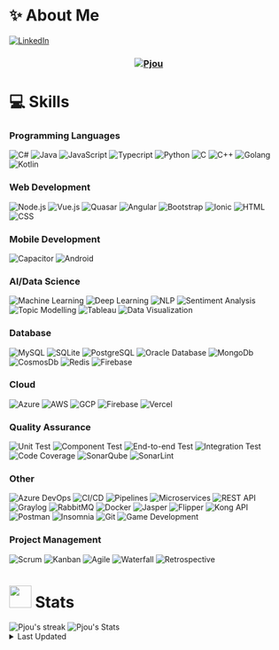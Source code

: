 # ✨ About Me 
<p align="left">
    <a href="https://www.linkedin.com/in/ng-pee-jou-13ba80204/" target="_blank">
        <img src="https://img.shields.io/static/v1?style=social&message=Connect&label=LinkedIn&logo=linkedin" alt="LinkedIn"/>
    </a>

<!--
  <a href="https://www.instagram.com/pjou00/" target="_blank">
        <img src="https://img.shields.io/static/v1?style=social&message=Follow&label=Instagram&logo=instagram" alt="Instagram"/>
  </a>

  <a href="https://www.facebook.com/pjou00" target="_blank">
        <img src="https://img.shields.io/static/v1?style=social&message=Add&label=Facebook&logo=facebook" alt="Facebook"/>
  </a>
-->
</p>

<h3 align="center"><a href="https://pjou00.github.io/">
   <img alt="Pjou" src="https://readme-typing-svg.herokuapp.com/?lines=I'm+Pjou;A+Software+Engineer&font=Fira%20Code&width=440&height=45&color=68C3D4&vCenter=true&size=21"></a>
</h3>

# 💻 Skills
<h3>Programming Languages</h3>

![C#](https://img.shields.io/badge/C_Sharp-1F222E?style=flat-square&logo=dotnet&logoColor=#512BD4)
![Java](https://img.shields.io/badge/Java-1F222E?style=flat-square&logo=openjdk&logoColor=#000000)
![JavaScript](https://img.shields.io/badge/JavaScript-1F222E?style=flat-square&logo=javascript&logoColor=#F7DF1E)
![Typecript](https://img.shields.io/badge/Typecript-1F222E?style=flat-square&logo=typescript&logoColor=#3178C6)
![Python](https://img.shields.io/badge/Python-1F222E?style=flat-square&logo=python&logoColor=#3776AB)
![C](https://img.shields.io/badge/C-1F222E?style=flat-square&logo=c&logoColor=#A8B9CC)
![C++](https://img.shields.io/badge/C++-1F222E?style=flat-square&logo=cplusplus&logoColor=#00599C)
![Golang](https://img.shields.io/badge/Golang-1F222E?style=flat-square&logo=go&logoColor=#00ADD8)
![Kotlin](https://img.shields.io/badge/Kotlin-1F222E?style=flat-square&logo=kotlin&logoColor=#7F52FF)

<h3>Web Development</h3>

![Node.js](https://img.shields.io/badge/Node.js-1F222E?style=flat-square&logo=nodedotjs&logoColor=#5FA04E)
![Vue.js](https://img.shields.io/badge/Vue.js-1F222E?style=flat-square&logo=vuedotjs&logoColor=#4FC08D)
![Quasar](https://img.shields.io/badge/Quasar-1F222E?style=flat-square&logo=quasar&logoColor=#050A14)
![Angular](https://img.shields.io/badge/Angular-1F222E?style=flat-square&logo=angular&logoColor=#0F0F11)
![Bootstrap](https://img.shields.io/badge/Bootstrap-1F222E?style=flat-square&logo=bootstrap&logoColor=#7952B3)
![Ionic](https://img.shields.io/badge/Ionic-1F222E?style=flat-square&logo=ionic&logoColor=#3880FF)
![HTML](https://img.shields.io/badge/HTML-1F222E?style=flat-square&logo=html5&logoColor=#E34F26)
![CSS](https://img.shields.io/badge/CSS-1F222E?style=flat-square&logo=css3&logoColor=#1572B6)

<h3>Mobile Development</h3>

![Capacitor](https://img.shields.io/badge/Capacitor-1F222E?style=flat-square&logo=capacitor&logoColor=#119EFF)
![Android](https://img.shields.io/badge/Android-1F222E?style=flat-square&logo=android&logoColor=#34A853)

<h3>AI/Data Science</h3>

![Machine Learning](https://img.shields.io/badge/Machine_Learning-1F222E?style=flat-square)
![Deep Learning](https://img.shields.io/badge/Deep_Learning-1F222E?style=flat-square)
![NLP](https://img.shields.io/badge/NLP-1F222E?style=flat-square)
![Sentiment Analysis](https://img.shields.io/badge/Sentiment_Analysis-1F222E?style=flat-square)
![Topic Modelling](https://img.shields.io/badge/Topic_Modelling-1F222E?style=flat-square)
![Tableau](https://img.shields.io/badge/Tableau-1F222E?style=flat-square&logo=tableau&logoColor=#E97627)
![Data Visualization](https://img.shields.io/badge/Data_Visualization-1F222E?style=flat-square)

<h3>Database</h3>

![MySQL](https://img.shields.io/badge/MySQL-1F222E?style=flat-square&logo=MySQL&logoColor=#4479A1)
![SQLite](https://img.shields.io/badge/SQLite-1F222E?style=flat-square&logo=sqlite&logoColor=#003B57)
![PostgreSQL](https://img.shields.io/badge/PostgreSQL-1F222E?style=flat-square&logo=postgresql&logoColor=#4169E1)
![Oracle Database](https://img.shields.io/badge/Oracle_Database-1F222E?style=flat-square&logo=oracle&logoColor=#F80000)
![MongoDb](https://img.shields.io/badge/MongoDb-1F222E?style=flat-square&logo=mongodb&logoColor=#47A248)
![CosmosDb](https://img.shields.io/badge/CosmosDb-1F222E?style=flat-square)
![Redis](https://img.shields.io/badge/Redis-1F222E?style=flat-square&logo=redis&logoColor=#FF4438)
![Firebase](https://img.shields.io/badge/Firebase-1F222E?style=flat-square&logo=firebase&logoColor=#DD2C00)

<h3>Cloud</h3>

![Azure](https://img.shields.io/badge/Azure-1F222E?style=flat-square)
![AWS](https://img.shields.io/badge/AWS-1F222E?style=flat-square&logo=amazonwebservices&logoColor=#232F3E)
![GCP](https://img.shields.io/badge/GCP-1F222E?style=flat-square&logo=googlecloud&logoColor=#4285F4)
![Firebase](https://img.shields.io/badge/Firebase-1F222E?style=flat-square&logo=firebase&logoColor=#DD2C00)
![Vercel](https://img.shields.io/badge/Vercel-1F222E?style=flat-square&logo=vercel&logoColor=#000000)

<h3>Quality Assurance</h3>

![Unit Test](https://img.shields.io/badge/Unit_Test-1F222E?style=flat-square&logo=dotnet&logoColor=#512BD4)
![Component Test](https://img.shields.io/badge/Component_Test-1F222E?style=flat-square&logo=dotnet&logoColor=#512BD4)
![End-to-end Test](https://img.shields.io/badge/End_to_end_Test-1F222E?style=flat-square&logo=dotnet&logoColor=#512BD4)
![Integration Test](https://img.shields.io/badge/Integration_Test-1F222E?style=flat-square&logo=dotnet&logoColor=#512BD4)
![Code Coverage](https://img.shields.io/badge/Code_Coverage-1F222E?style=flat-square)
![SonarQube](https://img.shields.io/badge/SonarQube-1F222E?style=flat-square&logo=sonarqube&logoColor=#4E9BCD)
![SonarLint](https://img.shields.io/badge/SonarLint-1F222E?style=flat-square&logo=sonarlint&logoColor=#CB2029)

<h3>Other</h3>

![Azure DevOps](https://img.shields.io/badge/Azure_DevOps-1F222E?style=flat-square)
![CI/CD](https://img.shields.io/badge/CICD-1F222E?style=flat-square)
![Pipelines](https://img.shields.io/badge/Pipelines-1F222E?style=flat-square)
![Microservices](https://img.shields.io/badge/Microservices-1F222E?style=flat-square)
![REST API](https://img.shields.io/badge/REST_API-1F222E?style=flat-square)
![Graylog](https://img.shields.io/badge/Graylog-1F222E?style=flat-square)
![RabbitMQ](https://img.shields.io/badge/RabbitMQ-1F222E?style=flat-square&logo=rabbitmq&logoColor=#FF6600)
![Docker](https://img.shields.io/badge/Docker-1F222E?style=flat-square&logo=docker&logoColor=#2496ED)
![Jasper](https://img.shields.io/badge/Jasper-1F222E?style=flat-square)
![Flipper](https://img.shields.io/badge/Flipper-1F222E?style=flat-square)
![Kong API](https://img.shields.io/badge/Kong_API-1F222E?style=flat-square&logo=kong&logoColor=#003459)
![Postman](https://img.shields.io/badge/Postman-1F222E?style=flat-square&logo=postman&logoColor=#FF6C37)
![Insomnia](https://img.shields.io/badge/Insomnia-1F222E?style=flat-square&logo=insomnia&logoColor=#4000BF)
![Git](https://img.shields.io/badge/Git-1F222E?style=flat-square&logo=git&logoColor=#F05032)
![Game Development](https://img.shields.io/badge/Game_Development-1F222E?style=flat-square)

<h3>Project Management</h3>

![Scrum](https://img.shields.io/badge/Scrum-1F222E?style=flat-square)
![Kanban](https://img.shields.io/badge/Kanban-1F222E?style=flat-square)
![Agile](https://img.shields.io/badge/Agile-1F222E?style=flat-square)
![Waterfall](https://img.shields.io/badge/Waterfall-1F222E?style=flat-square)
![Retrospective](https://img.shields.io/badge/Retrospective-1F222E?style=flat-square)

<!--
<img alt="Pjou's Top Languages" src="https://github-readme-stats.vercel.app/api/top-langs?username=pjou00&langs_count=4&layout=compact&theme=react&bg_color=1F222E&title_color=68C3D4&icon_color=F8D866&border_color=1F222E&hide=JavaScript,CSS,Java,HTML,c%2B%2B,Ren'Py" height="198px"/>

<code><img height="20" src="https://cdn.svgporn.com/logos/javascript.svg"></code>
<code><img height="20" src="https://cdn.svgporn.com/logos/typescript-icon.svg"></code>
<code><img height="20" src="https://cdn.svgporn.com/logos/kotlin.svg"></code>
<code><img height="20" src="https://cdn.svgporn.com/logos/go.svg"></code>
<code><img height="20" src="https://cdn.svgporn.com/logos/python.svg"></code>
<code><img height="20" src="https://cdn.svgporn.com/logos/vue.svg"></code>
<code><img height="20" src="https://cdn.svgporn.com/logos/nodejs-icon.svg"></code>
<code><img height="20" src="https://cdn.svgporn.com/logos/mongodb.svg"></code>
<code><img height="20" src="https://cdn.svgporn.com/logos/mysql.svg"></code>
<code><img height="20" src="https://cdn.svgporn.com/logos/docker-icon.svg"></code>
-->

# <img src="https://media.giphy.com/media/uhWLu2lsU0rfLiwYlI/giphy.gif" width="40px" /> Stats

<img alt="Pjou's streak" src="http://github-readme-streak-stats.herokuapp.com?user=pjou00&theme=monokai&hide_border=true&date_format=j%20M%5B%20Y%5D&background=1F222E&stroke=FFFFFF&currStreakLabel=FFE8D1&sideLabels=FFE8D1&ring=68C3D4&fire=568EA3&currStreakNum=FFFFFF&sideNums=68C3D4"/>

<img alt="Pjou's Stats" src="https://denvercoder1-github-readme-stats.vercel.app/api/?username=pjou00&show_icons=true&include_all_commits=true&count_private=true&theme=react&hide_border=true&bg_color=1F222E&title_color=68C3D4&icon_color=FFE8D1&hide_title=true&hide=contribs"/>

<br/>

</details>

<details>
  <summary> Last Updated </summary>
  </br>
  <p>19/10/2024 22:40:00 UTC+8</p>
  <p>🕑︎ Time Zone: Kuala Lumpur/M'sia</p>
</details>

